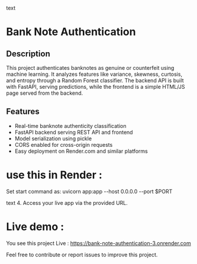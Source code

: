 text
# Bank Note Authentication

## Description
This project authenticates banknotes as genuine or counterfeit using machine learning. It analyzes features like variance, skewness, curtosis, and entropy through a Random Forest classifier. The backend API is built with FastAPI, serving predictions, while the frontend is a simple HTML/JS page served from the backend.

## Features
- Real-time banknote authenticity classification
- FastAPI backend serving REST API and frontend
- Model serialization using pickle
- CORS enabled for cross-origin requests
- Easy deployment on Render.com and similar platforms

# use this in Render : 
Set start command as:
uvicorn app:app --host 0.0.0.0 --port $PORT

text
4. Access your live app via the provided URL.

# Live demo :
You see this project Live : https://bank-note-authentication-3.onrender.com

Feel free to contribute or report issues to improve this project.

